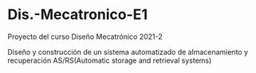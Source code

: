 # Dis.-Mecatronico-E1
Proyecto del curso Diseño Mecatrónico 2021-2


Diseño y construcción de un sistema automatizado de almacenamiento y recuperación AS/RS(Automatic storage and retrieval systems)

